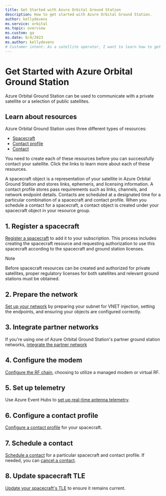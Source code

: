 ```yaml
---
title: Get Started with Azure Orbital Ground Station
description: How to get started with Azure Orbital Ground Station.
author: kellydevens
ms.service: orbital
ms.topic: overview
ms.custom: ga
ms.date: 8/4/2023
ms.author: kellydevens
# Customer intent: As a satellite operator, I want to learn how to get started with Azure Orbital Ground Station.
---
```


# Get Started with Azure Orbital Ground Station

Azure Orbital Ground Station can be used to communicate with a private satellite or a selection of public satellites.

## Learn about resources

Azure Orbital Ground Station uses three different types of resources:
- [Spacecraft](spacecraft-object.md)
- [Contact profile](concepts-contact-profile.md)
- [Contact](concepts-contact.md)

You need to create each of these resources before you can successfully contact your satellite. Click the links to learn more about each of these resources.

A spacecraft object is a representation of your satellite in Azure Orbital Ground Station and stores links, ephemeris, and licensing information. A contact profile stores pass requirements such as links, channels, and network endpoint details.
Contacts are scheduled at a designated time for a particular combination of a spacecraft and contact profile. When you schedule a contact for a spacecraft, a contact object is created under your spacecraft object in your resource group.

## 1. Register a spacecraft

[Register a spacecraft](register-spacecraft.md) to add it to your subscription. This process includes creating the spacecraft resource and requesting authorization to use this spacecraft according to the spacecraft and ground station licenses.

   > [!NOTE] 
   > Before spacecraft resources can be created and authorized for private satellites, proper regulatory licenses for both satellites and relevant ground stations must be obtained.

## 2. Prepare the network

[Set up your network](prepare-network.md) by preparing your subnet for VNET injection, setting the endpoints, and ensuring your objects are configured correctly.

## 3. Integrate partner networks

If you're using one of Azure Orbital Ground Station's partner ground station networks, [integrate the partner network](partner-network-integration.md)

## 4. Configure the modem

[Configure the RF chain](modem-chain.md), choosing to utilize a managed modem or virtual RF.

## 5. Set up telemetry

Use Azure Event Hubs to [set up real-time antenna telemetry](receive-real-time-telemetry.md).

## 6. Configure a contact profile

[Configure a contact profile](contact-profile.md) for your spacecraft.

## 7. Schedule a contact

[Schedule a contact](schedule-contact.md) for a particular spacecraft and contact profile.
If needed, you can [cancel a contact](delete-contact.md).

## 8. Update spacecraft TLE

[Update your spacecraft's TLE](update-tle.md) to ensure it remains current.
